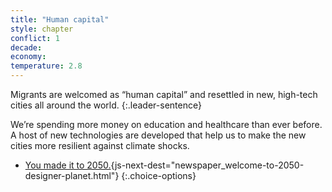 ```yaml
---
title: "Human capital"
style: chapter
conflict: 1
decade: 
economy: 
temperature: 2.8
---
```


Migrants are welcomed as “human capital” and resettled in new, high-tech cities all around the world. 
{:.leader-sentence}

We’re spending more money on education and healthcare than ever before. A host of new technologies are developed that help us to make the new cities more resilient against climate shocks.

- [You made it to 2050.](part-page_2050.html){js-next-dest="newspaper_welcome-to-2050-designer-planet.html"}
{:.choice-options}

